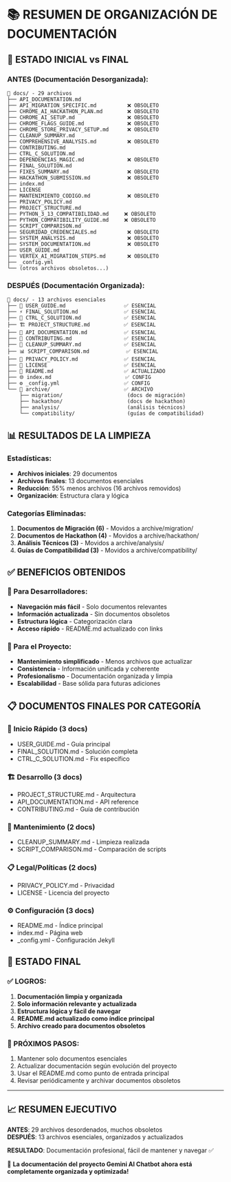 # 📚 RESUMEN DE ORGANIZACIÓN DE DOCUMENTACIÓN

## 🎯 ESTADO INICIAL vs FINAL

### ANTES (Documentación Desorganizada):
```
📂 docs/ - 29 archivos
├── API_DOCUMENTATION.md
├── API_MIGRATION_SPECIFIC.md          ❌ OBSOLETO
├── CHROME_AI_HACKATHON_PLAN.md        ❌ OBSOLETO  
├── CHROME_AI_SETUP.md                 ❌ OBSOLETO
├── CHROME_FLAGS_GUIDE.md              ❌ OBSOLETO
├── CHROME_STORE_PRIVACY_SETUP.md      ❌ OBSOLETO
├── CLEANUP_SUMMARY.md
├── COMPREHENSIVE_ANALYSIS.md          ❌ OBSOLETO
├── CONTRIBUTING.md
├── CTRL_C_SOLUTION.md
├── DEPENDENCIAS_MAGIC.md              ❌ OBSOLETO
├── FINAL_SOLUTION.md
├── FIXES_SUMMARY.md                   ❌ OBSOLETO
├── HACKATHON_SUBMISSION.md            ❌ OBSOLETO
├── index.md
├── LICENSE
├── MANTENIMIENTO_CODIGO.md            ❌ OBSOLETO
├── PRIVACY_POLICY.md
├── PROJECT_STRUCTURE.md
├── PYTHON_3_13_COMPATIBILIDAD.md     ❌ OBSOLETO
├── PYTHON_COMPATIBILITY_GUIDE.md     ❌ OBSOLETO
├── SCRIPT_COMPARISON.md
├── SEGURIDAD_CREDENCIALES.md          ❌ OBSOLETO
├── SYSTEM_ANALYSIS.md                 ❌ OBSOLETO
├── SYSTEM_DOCUMENTATION.md            ❌ OBSOLETO
├── USER_GUIDE.md
├── VERTEX_AI_MIGRATION_STEPS.md       ❌ OBSOLETO
├── _config.yml
└── (otros archivos obsoletos...)
```

### DESPUÉS (Documentación Organizada):
```
📂 docs/ - 13 archivos esenciales
├── 🚀 USER_GUIDE.md                   ✅ ESENCIAL
├── ⚡ FINAL_SOLUTION.md               ✅ ESENCIAL
├── 🔧 CTRL_C_SOLUTION.md              ✅ ESENCIAL
├── 🏗️ PROJECT_STRUCTURE.md           ✅ ESENCIAL
├── 📡 API_DOCUMENTATION.md            ✅ ESENCIAL
├── 🤝 CONTRIBUTING.md                 ✅ ESENCIAL
├── 🧹 CLEANUP_SUMMARY.md              ✅ ESENCIAL
├── 📊 SCRIPT_COMPARISON.md            ✅ ESENCIAL
├── 🔐 PRIVACY_POLICY.md               ✅ ESENCIAL
├── 📄 LICENSE                         ✅ ESENCIAL
├── 📝 README.md                       ✅ ACTUALIZADO
├── 🌐 index.md                        ✅ CONFIG
├── ⚙️ _config.yml                     ✅ CONFIG
└── 📁 archive/                        ✅ ARCHIVO
    ├── migration/                     (docs de migración)
    ├── hackathon/                     (docs de hackathon)
    ├── analysis/                      (análisis técnicos)
    └── compatibility/                 (guías de compatibilidad)
```

## 📊 RESULTADOS DE LA LIMPIEZA

### Estadísticas:
- **Archivos iniciales**: 29 documentos
- **Archivos finales**: 13 documentos esenciales
- **Reducción**: 55% menos archivos (16 archivos removidos)
- **Organización**: Estructura clara y lógica

### Categorías Eliminadas:
1. **Documentos de Migración (6)** - Movidos a archive/migration/
2. **Documentos de Hackathon (4)** - Movidos a archive/hackathon/
3. **Análisis Técnicos (3)** - Movidos a archive/analysis/
4. **Guías de Compatibilidad (3)** - Movidos a archive/compatibility/

## ✅ BENEFICIOS OBTENIDOS

### 🎯 Para Desarrolladores:
- **Navegación más fácil** - Solo documentos relevantes
- **Información actualizada** - Sin documentos obsoletos
- **Estructura lógica** - Categorización clara
- **Acceso rápido** - README.md actualizado con links

### 🚀 Para el Proyecto:
- **Mantenimiento simplificado** - Menos archivos que actualizar
- **Consistencia** - Información unificada y coherente
- **Profesionalismo** - Documentación organizada y limpia
- **Escalabilidad** - Base sólida para futuras adiciones

## 📋 DOCUMENTOS FINALES POR CATEGORÍA

### 🚀 **Inicio Rápido (3 docs)**
- USER_GUIDE.md - Guía principal
- FINAL_SOLUTION.md - Solución completa
- CTRL_C_SOLUTION.md - Fix específico

### 🏗️ **Desarrollo (3 docs)**
- PROJECT_STRUCTURE.md - Arquitectura
- API_DOCUMENTATION.md - API reference
- CONTRIBUTING.md - Guía de contribución

### 🧹 **Mantenimiento (2 docs)**
- CLEANUP_SUMMARY.md - Limpieza realizada
- SCRIPT_COMPARISON.md - Comparación de scripts

### 📋 **Legal/Políticas (2 docs)**
- PRIVACY_POLICY.md - Privacidad
- LICENSE - Licencia del proyecto

### ⚙️ **Configuración (3 docs)**
- README.md - Índice principal
- index.md - Página web
- _config.yml - Configuración Jekyll

## 🎉 ESTADO FINAL

### ✅ LOGROS:
1. **Documentación limpia y organizada**
2. **Solo información relevante y actualizada**
3. **Estructura lógica y fácil de navegar**
4. **README.md actualizado como índice principal**
5. **Archivo creado para documentos obsoletos**

### 🚀 PRÓXIMOS PASOS:
1. Mantener solo documentos esenciales
2. Actualizar documentación según evolución del proyecto
3. Usar el README.md como punto de entrada principal
4. Revisar periódicamente y archivar documentos obsoletos

---

## 📈 RESUMEN EJECUTIVO

**ANTES**: 29 archivos desordenados, muchos obsoletos  
**DESPUÉS**: 13 archivos esenciales, organizados y actualizados

**RESULTADO**: Documentación profesional, fácil de mantener y navegar ✅

🎯 **La documentación del proyecto Gemini AI Chatbot ahora está completamente organizada y optimizada!**